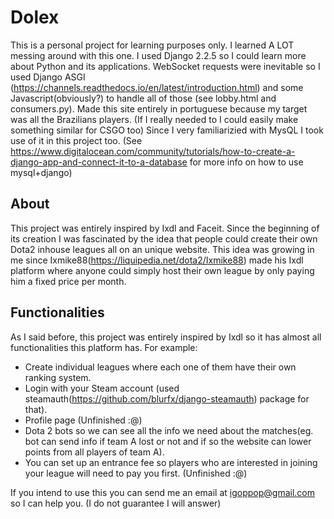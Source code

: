 # Dolex
This is a personal project for learning purposes only. I learned A LOT messing around with this one. 
I used Django 2.2.5 so I could learn more about Python and its applications.
WebSocket requests were inevitable so I used Django ASGI (https://channels.readthedocs.io/en/latest/introduction.html) and some Javascript(obviously?) to handle all of those (see lobby.html and consumers.py).
Made this site entirely in portuguese because my target was all the Brazilians players.
(If I really needed to I could easily make something similar for CSGO too)
Since I very familiarizied with MysQL I took use of it in this project too. (See https://www.digitalocean.com/community/tutorials/how-to-create-a-django-app-and-connect-it-to-a-database for more info on how to use mysql+django)
## About
This project was entirely inspired by Ixdl and Faceit. Since the beginning of its creation I was fascinated by the idea that people could create their own Dota2 inhouse leagues all on an unique website. This idea was growing in me since Ixmike88(https://liquipedia.net/dota2/Ixmike88) made his Ixdl platform where anyone could simply host their own league by only paying him a fixed price per month.

## Functionalities
As I said before, this project was entirely inspired by Ixdl so it has almost all functionalities this platform has. For example:

- Create individual leagues where each one of them have their own ranking system.
- Login with your Steam account (used steamauth(https://github.com/blurfx/django-steamauth) package for that).
- Profile page (Unfinished :@)
- Dota 2 bots so we can see all the info we need about the matches(eg. bot can send info if team A lost or not and if so the website can lower points from all players of team A).
- You can set up an entrance fee so players who are interested in joining your league will need to pay you first. (Unfinished :@)


If you intend to use this you can send me an email at igoppop@gmail.com so I can help you. (I do not guarantee I will answer)
